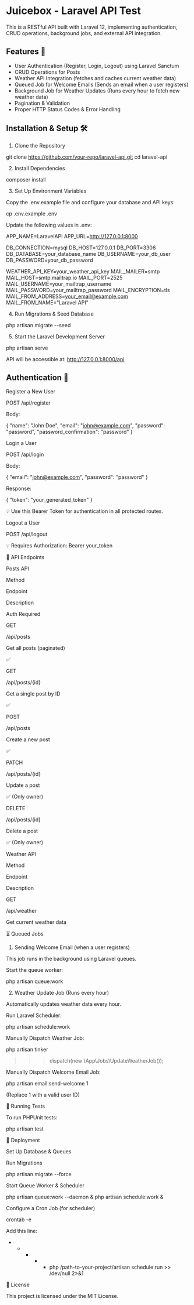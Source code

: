# Juicebox - Laravel API Test

This is a RESTful API built with Laravel 12, implementing authentication, CRUD operations, background jobs, and external API integration.

## Features 🚀

- User Authentication (Register, Login, Logout) using Laravel Sanctum
- CRUD Operations for Posts
- Weather API Integration (fetches and caches current weather data)
- Queued Job for Welcome Emails (Sends an email when a user registers)
- Background Job for Weather Updates (Runs every hour to fetch new weather data)
- Pagination & Validation
- Proper HTTP Status Codes & Error Handling

## Installation & Setup 🛠

1. Clone the Repository

git clone https://github.com/your-repo/laravel-api.git
cd laravel-api

2. Install Dependencies

composer install

3. Set Up Environment Variables

Copy the .env.example file and configure your database and API keys:

cp .env.example .env

Update the following values in .env:

APP_NAME=LaravelAPI
APP_URL=http://127.0.0.1:8000

DB_CONNECTION=mysql
DB_HOST=127.0.0.1
DB_PORT=3306
DB_DATABASE=your_database_name
DB_USERNAME=your_db_user
DB_PASSWORD=your_db_password

WEATHER_API_KEY=your_weather_api_key
MAIL_MAILER=smtp
MAIL_HOST=smtp.mailtrap.io
MAIL_PORT=2525
MAIL_USERNAME=your_mailtrap_username
MAIL_PASSWORD=your_mailtrap_password
MAIL_ENCRYPTION=tls
MAIL_FROM_ADDRESS=your_email@example.com
MAIL_FROM_NAME="Laravel API"

4. Run Migrations & Seed Database

php artisan migrate --seed

5. Start the Laravel Development Server

php artisan serve

API will be accessible at: http://127.0.0.1:8000/api

## Authentication 🔐

Register a New User

POST /api/register

Body:

{
  "name": "John Doe",
  "email": "john@example.com",
  "password": "password",
  "password_confirmation": "password"
}

Login a User

POST /api/login

Body:

{
  "email": "john@example.com",
  "password": "password"
}

Response:

{
  "token": "your_generated_token"
}

💡 Use this Bearer Token for authentication in all protected routes.

Logout a User

POST /api/logout

💡 Requires Authorization: Bearer your_token

📌 API Endpoints

Posts API

Method

Endpoint

Description

Auth Required

GET

/api/posts

Get all posts (paginated)

✅

GET

/api/posts/{id}

Get a single post by ID

✅

POST

/api/posts

Create a new post

✅

PATCH

/api/posts/{id}

Update a post

✅ (Only owner)

DELETE

/api/posts/{id}

Delete a post

✅ (Only owner)

Weather API

Method

Endpoint

Description

GET

/api/weather

Get current weather data

⏳ Queued Jobs

1. Sending Welcome Email (when a user registers)

This job runs in the background using Laravel queues.

Start the queue worker:

php artisan queue:work

2. Weather Update Job (Runs every hour)

Automatically updates weather data every hour.

Run Laravel Scheduler:

php artisan schedule:work

Manually Dispatch Weather Job:

php artisan tinker
>>> dispatch(new \App\Jobs\UpdateWeatherJob());

Manually Dispatch Welcome Email Job:

php artisan email:send-welcome 1

(Replace 1 with a valid user ID)

🧪 Running Tests

To run PHPUnit tests:

php artisan test

🚀 Deployment

Set Up Database & Queues

Run Migrations

php artisan migrate --force

Start Queue Worker & Scheduler

php artisan queue:work --daemon &
php artisan schedule:work &

Configure a Cron Job (for scheduler)

crontab -e

Add this line:

* * * * * php /path-to-your-project/artisan schedule:run >> /dev/null 2>&1

📄 License

This project is licensed under the MIT License.
